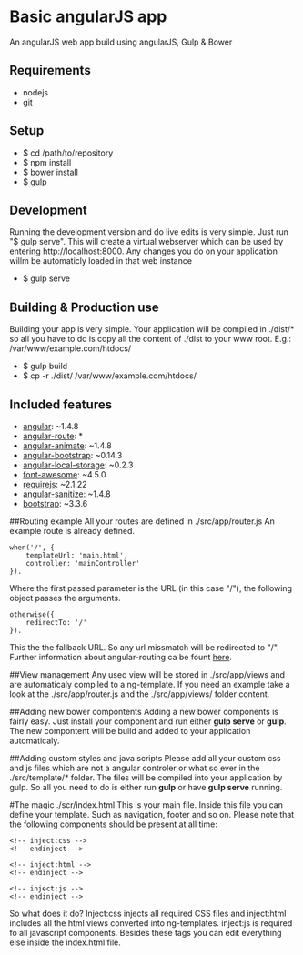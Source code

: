 # Basic angularJS app
An angularJS web app build using angularJS, Gulp &amp; Bower

## Requirements
  * nodejs
  * git
  
## Setup
  * $ cd /path/to/repository
  * $ npm install
  * $ bower install
  * $ gulp

## Development
  Running the development version and do live edits is very simple. Just run "$ gulp serve". 
  This will create a virtual webserver which can be used by entering http://localhost:8000. Any changes you do on your application
  willm be automaticly loaded in that web instance
  * $ gulp serve

## Building &amp; Production use
  Building your app is very simple. Your application will be compiled in ./dist/* so all you have to do is copy all the content
  of ./dist to your www root. E.g.: /var/www/example.com/htdocs/
  * $ gulp build
  * $ cp -r ./dist/ /var/www/example.com/htdocs/
  
## Included features
  * [angular](https://github.com/angular): ~1.4.8
  * [angular-route](https://github.com/angular/bower-angular-route): *
  * [angular-animate](https://github.com/angular/bower-angular-animate): ~1.4.8
  * [angular-bootstrap](https://github.com/angular-widgets/angular-bootstrap): ~0.14.3
  * [angular-local-storage](https://github.com/grevory/angular-local-storage): ~0.2.3
  * [font-awesome](https://github.com/FortAwesome/Font-Awesome): ~4.5.0
  * [requirejs](https://github.com/jrburke/requirejs): ~2.1.22
  * [angular-sanitize](https://github.com/angular/bower-angular-sanitize): ~1.4.8
  * [bootstrap](https://github.com/twbs/bootstrap): ~3.3.6

##Routing example
All your routes are defined in ./src/app/router.js
An example route is already defined.
```
when('/', {
    templateUrl: 'main.html',
    controller: 'mainController'
}).
```
Where the first passed parameter is the URL (in this case "/"), the following object passes the arguments. 
```
otherwise({
    redirectTo: '/'
}).
```
This the the fallback URL. So any url missmatch will be redirected to "/".
Further information about angular-routing ca be fount [here](https://github.com/angular/bower-angular-route).

##View management
Any used view will be stored in ./src/app/views and are automaticaly compiled to a ng-template.
If you need an example take a look at the ./src/app/router.js and the ./src/app/views/ folder content.

##Adding new bower compontents
Adding a new bower components is fairly easy. Just install your component and run either **gulp serve** or **gulp**. The new compontent will be build and added to your application automaticaly.

##Adding custom styles and java scripts
Please add all your custom css and js files which are not a angular controler or what so ever in the ./src/template/* folder. The files will be compiled into your application by gulp. So all you need to do is either run **gulp** or have **gulp serve** running.

#The magic ./scr/index.html
This is your main file. Inside this file you can define your template. Such as navigation, footer and so on.
Please note that the following components should be present at all time:
```
<!-- inject:css -->
<!-- endinject -->

<!-- inject:html -->
<!-- endinject -->

<!-- inject:js -->
<!-- endinject -->
```
So what does it do? Inject:css injects all required CSS files and inject:html includes all the html views converted into ng-templates. inject:js is required fo all javascript components. Besides these tags you can edit everything else inside the index.html file.

